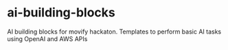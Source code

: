 # ai-building-blocks
AI building blocks for movify hackaton. Templates to perform basic AI tasks using OpenAI and AWS APIs
